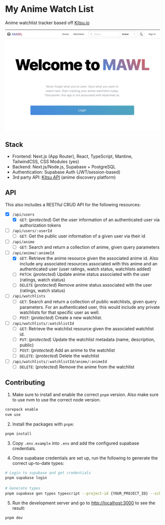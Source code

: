 # My Anime Watch List

Anime watchlist tracker based off [Kitsu.io](https://kitsu.io/explore/anime)

![Homepage](public/homepage.jpg)

## Stack

- Frontend: Next.js (App Router), React, TypeScript, Mantine, TailwindCSS, CSS Modules (yes)
- Backend: Next.js/Node.js, Supabase + PostgreSQL
- Authentication: Supabase Auth (JWT/session-based)
- 3rd party API: [Kitsu API](https://kitsu.docs.apiary.io/#) (anime discovery platform)

## API

This also includes a RESTful CRUD API for the following resources:

- [x] `/api/users`
  - [x] `GET`: (_protected_) Get the user information of an authenticated user via authorization tokens
- [ ] `/api/users/:userId`
  - [ ] `GET`: Get the public user information of a given user via their id
- [ ] `/api/anime`
  - [ ] `GET`: Search and return a collection of anime, given query parameters
- [ ] `/api/anime/:animeId`
  - [x] `GET`: Retrieve the anime resource given the associated anime id. Also include any associated resources associated with this anime and an authenticated user (user ratings, watch status, watchlists added)
  - [ ] `PATCH`: (_protected_) Update anime status associated with the user (ratings, watch status)
  - [ ] `DELETE` (_protected_) Remove anime status associated with the user (ratings, watch status)
- [ ] `/api/watchlists`
  - [ ] `GET`: Search and return a collection of public watchlists, given query parameters. For an authenticated user, this would include any private watchlists for that specific user as well.
  - [ ] `POST`: (_protected_) Create a new watchlist.
- [ ] `/api/watchlists/:watchlistId`
  - [ ] `GET`: Retrieve the watchlist resource given the associated watchlist id.
  - [ ] `PUT`: (_protected_) Update the watchlist metadata (name, description, public)
  - [ ] `POST`: (_protected_) Add an anime to the watchlist
  - [ ] `DELETE`: (_protected_) Delete the watchlist
- [ ] `/api/watchlists/:watchlistId/anime/:animeId`
  - [ ] `DELETE`: (_protected_) Remove the anime from the watchlist

## Contributing

1. Make sure to install and enable the correct `pnpm` version. Also make sure to use nvm to use the correct node version.

```sh
corepack enable
nvm use
```

2. Install the packages with `pnpm`:

```sh
pnpm install
```

3. Copy `.env.example` into `.env` and add the configured supabase credentials.

4. Once supabase credentials are set up, run the following to generate the correct up-to-date types:

```sh
# Login to supabase and get credentials
pnpm supabase login

# Generate types
pnpm supabase gen types typescript --project-id {YOUR_PROJECT_ID} --schema public > src/types/generated/supabase.ts && pnpm eslint --fix src/types/generated/supabase.ts
```

5. Run the development server and go to [http://localhost:3000](http://localhost:3000) to see the result:

```sh
pnpm dev
```
